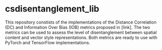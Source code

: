 # csdisentanglement_lib
This repository constists of the implementations of the Distance Correlation (DC) and Information Over Bias (IOB) metrics proposed in [link]. The two metrics can be used to assess the level of disentanglement between spatial content and vector style representations. Both metrics are ready to use with PyTorch and TensorFlow implementations.

